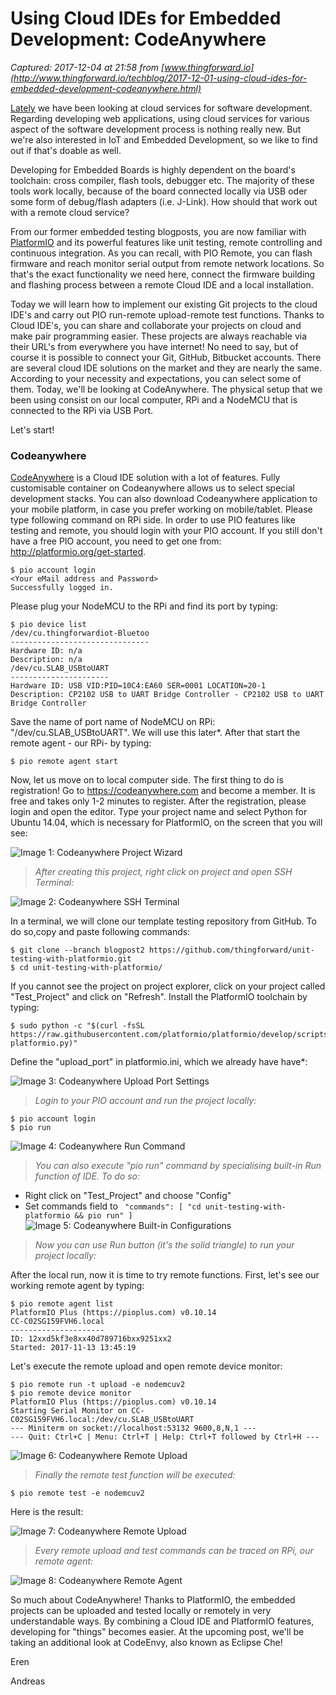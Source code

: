 # Using Cloud IDEs for Embedded Development: CodeAnywhere

_Captured: 2017-12-04 at 21:58 from [www.thingforward.io](http://www.thingforward.io/techblog/2017-12-01-using-cloud-ides-for-embedded-development-codeanywhere.html)_

[Lately](http://www.thingforward.io/techblog/2017-11-17-cloud-services-for-embedded-agile-development.html) we have been looking at cloud services for software development. Regarding developing web applications, using cloud services for various aspect of the software development process is nothing really new. But we're also interested in IoT and Embedded Development, so we like to find out if that's doable as well.

Developing for Embedded Boards is highly dependent on the board's toolchain: cross compiler, flash tools, debugger etc. The majority of these tools work locally, because of the board connected locally via USB oder some form of debug/flash adapters (i.e. J-Link). How should that work out with a remote cloud service?

From our former embedded testing blogposts, you are now familiar with [PlatformIO](http://platformio.org) and its powerful features like unit testing, remote controlling and continuous integration. As you can recall, with PIO Remote, you can flash firmware and reach monitor serial output from remote network locations. So that's the exact functionality we need here, connect the firmware building and flashing process between a remote Cloud IDE and a local installation.

Today we will learn how to implement our existing Git projects to the cloud IDE's and carry out PIO run-remote upload-remote test functions. Thanks to Cloud IDE's, you can share and collaborate your projects on cloud and make pair programming easier. These projects are always reachable via their URL's from everywhere you have internet! No need to say, but of course it is possible to connect your Git, GitHub, Bitbucket accounts. There are several cloud IDE solutions on the market and they are nearly the same. According to your necessity and expectations, you can select some of them. Today, we'll be looking at CodeAnywhere. The physical setup that we been using consist on our local computer, RPi and a NodeMCU that is connected to the RPi via USB Port.

Let's start!

### Codeanywhere

[CodeAnywhere](https://codeanywhere.com/) is a Cloud IDE solution with a lot of features. Fully customisable container on Codeanywhere allows us to select special development stacks. You can also download Codeanywhere application to your mobile platform, in case you prefer working on mobile/tablet. Please type following command on RPi side. In order to use PIO features like testing and remote, you should login with your PIO account. If you still don't have a free PIO account, you need to get one from: <http://platformio.org/get-started>.
    
    
    $ pio account login
    <Your eMail address and Password>
    Successfully logged in.

Please plug your NodeMCU to the RPi and find its port by typing:
    
    
    $ pio device list
    /dev/cu.thingforwardiot-Bluetoo
    -------------------------------
    Hardware ID: n/a
    Description: n/a
    /dev/cu.SLAB_USBtoUART
    ----------------------
    Hardware ID: USB VID:PID=10C4:EA60 SER=0001 LOCATION=20-1
    Description: CP2102 USB to UART Bridge Controller - CP2102 USB to UART Bridge Controller

Save the name of port name of NodeMCU on RPi: "/dev/cu.SLAB_USBtoUART". We will use this later*. After that start the remote agent - our RPi- by typing:
    
    
    $ pio remote agent start

Now, let us move on to local computer side. The first thing to do is registration! Go to <https://codeanywhere.com> and become a member. It is free and takes only 1-2 minutes to register. After the registration, please login and open the editor. Type your project name and select Python for Ubuntu 14.04, which is necessary for PlatformIO, on the screen that you will see:

![Image 1: Codeanywhere Project Wizard](http://www.thingforward.io/fileadmin/user_upload/bp10/1.png)

> _After creating this project, right click on project and open SSH Terminal:_

![Image 2: Codeanywhere SSH Terminal](http://www.thingforward.io/fileadmin/user_upload/bp10/2.png)

In a terminal, we will clone our template testing repository from GitHub. To do so,copy and paste following commands:
    
    
    $ git clone --branch blogpost2 https://github.com/thingforward/unit-testing-with-platformio.git 
    $ cd unit-testing-with-platformio/

If you cannot see the project on project explorer, click on your project called "Test_Project" and click on "Refresh". Install the PlatformIO toolchain by typing:
    
    
    $ sudo python -c "$(curl -fsSL https://raw.githubusercontent.com/platformio/platformio/develop/scripts/get-platformio.py)"

Define the "upload_port" in platformio.ini, which we already have have*:

![Image 3: Codeanywhere Upload Port Settings](http://www.thingforward.io/fileadmin/user_upload/bp10/3.png)

> _Login to your PIO account and run the project locally:_
    
    
    $ pio account login
    $ pio run

![Image 4: Codeanywhere Run Command](http://www.thingforward.io/fileadmin/user_upload/bp10/4.png)

> _You can also execute "pio run" command by specialising built-in Run function of IDE. To do so:_

  * Right click on "Test_Project" and choose "Config"
  * Set commands field to ` "commands": [ "cd unit-testing-with-platformio && pio run" ]`
![Image 5: Codeanywhere Built-in Configurations](http://www.thingforward.io/fileadmin/user_upload/bp10/10.png)

> _Now you can use Run button (it's the solid triangle) to run your project locally:_

After the local run, now it is time to try remote functions. First, let's see our working remote agent by typing:
    
    
    $ pio remote agent list
    PlatformIO Plus (https://pioplus.com) v0.10.14
    CC-C02SG159FVH6.local
    ---------------------
    ID: 12xxd5kf3e8xx40d789716bxx9251xx2
    Started: 2017-11-13 13:45:19

Let's execute the remote upload and open remote device monitor:
    
    
    $ pio remote run -t upload -e nodemcuv2 
    $ pio remote device monitor
    PlatformIO Plus (https://pioplus.com) v0.10.14
    Starting Serial Monitor on CC-C02SG159FVH6.local:/dev/cu.SLAB_USBtoUART
    --- Miniterm on socket://localhost:53132 9600,8,N,1 ---
    --- Quit: Ctrl+C | Menu: Ctrl+T | Help: Ctrl+T followed by Ctrl+H ---

![Image 6: Codeanywhere Remote Upload](http://www.thingforward.io/fileadmin/user_upload/bp10/11.png)

> _Finally the remote test function will be executed:_
    
    
    $ pio remote test -e nodemcuv2

Here is the result:

![Image 7: Codeanywhere Remote Upload](http://www.thingforward.io/fileadmin/user_upload/bp10/12.png)

> _Every remote upload and test commands can be traced on RPi, our remote agent:_

![Image 8: Codeanywhere Remote Agent](http://www.thingforward.io/fileadmin/user_upload/bp10/13.png)

So much about CodeAnywhere! Thanks to PlatformIO, the embedded projects can be uploaded and tested locally or remotely in very understandable ways. By combining a Cloud IDE and PlatformIO features, developing for "things" becomes easier. At the upcoming post, we'll be taking an additional look at CodeEnvy, also known as Eclipse Che!

Eren

Andreas
